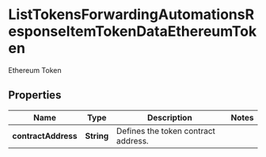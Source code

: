 

# ListTokensForwardingAutomationsResponseItemTokenDataEthereumToken

Ethereum Token

## Properties

Name | Type | Description | Notes
------------ | ------------- | ------------- | -------------
**contractAddress** | **String** | Defines the token contract address. | 



